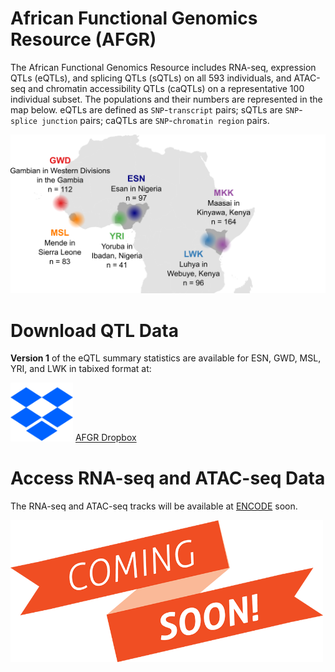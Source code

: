 # African Functional Genomics Resource (AFGR)
The African Functional Genomics Resource includes RNA-seq, expression QTLs (eQTLs), and splicing QTLs (sQTLs) on all 593 individuals, and ATAC-seq and chromatin accessibility QTLs (caQTLs) on a representative 100 individual subset. The populations and their numbers are represented in the map below. eQTLs are defined as `SNP`-`transcript` pairs; sQTLs are `SNP`-`splice junction` pairs; caQTLs are `SNP`-`chromatin region` pairs.

![AFGR](https://github.com/smontgomlab/AFGR/blob/main/AFGRmap.png)

# Download QTL Data

**Version 1** of the eQTL summary statistics are available for ESN, GWD, MSL, YRI, and LWK in tabixed format at:

<img src="https://github.com/smontgomlab/AFGR/blob/main/dropbox.png" width="100"> [AFGR Dropbox](https://www.dropbox.com/sh/lvd39v94u6947lv/AACsEkCm2LLFhvFE84MEeFqUa?dl=0)

# Access RNA-seq and ATAC-seq Data

The RNA-seq and ATAC-seq tracks will be available at [ENCODE](https://www.encodeproject.org/) soon.

<img src="https://github.com/smontgomlab/AFGR/blob/main/comingsoon.png" width="500">
